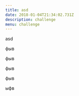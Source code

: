 ```yaml
---
title: asd
date: 2018-01-04T21:34:02.731Z
description: challenge
menu: challenge
---
```

asd

фыв

фыв

фыв

фыв

ыфв
